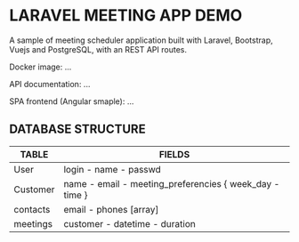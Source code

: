 # LARAVEL MEETING APP DEMO

A sample of meeting scheduler application built with Laravel, Bootstrap, Vuejs and PostgreSQL, with an REST API routes.

Docker image: ...

API documentation: ...

SPA frontend (Angular smaple): ...

## DATABASE STRUCTURE

| TABLE                         | FIELDS                                                          | 
|-------------------------------|-----------------------------------------------------------------|
| User                          | login - name - passwd                                           |
| Customer                      | name - email - meeting_preferencies { week_day - time }         |
| contacts                      | email - phones \[array\]                                        |
| meetings                      | customer - datetime - duration                                  |
